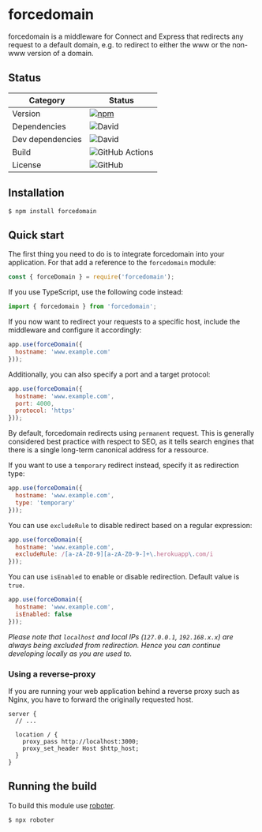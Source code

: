 # forcedomain

forcedomain is a middleware for Connect and Express that redirects any request to a default domain, e.g. to redirect to either the www or the non-www version of a domain.

## Status

| Category         | Status                                                                                                                                           |
| ---------------- | ------------------------------------------------------------------------------------------------------------------------------------------------ |
| Version          | [![npm](https://img.shields.io/npm/v/forcedomain)](https://www.npmjs.com/package/forcedomain)                                                      |
| Dependencies     | ![David](https://img.shields.io/david/thenativeweb/forcedomain)                                                                                   |
| Dev dependencies | ![David](https://img.shields.io/david/dev/thenativeweb/forcedomain)                                                                               |
| Build            | ![GitHub Actions](https://github.com/thenativeweb/forcedomain/workflows/Release/badge.svg?branch=master) |
| License          | ![GitHub](https://img.shields.io/github/license/thenativeweb/forcedomain)                                                                         |

## Installation

```shell
$ npm install forcedomain
```

## Quick start

The first thing you need to do is to integrate forcedomain into your application. For that add a reference to the `forcedomain` module:

```javascript
const { forceDomain } = require('forcedomain');
```

If you use TypeScript, use the following code instead:

```typescript
import { forcedomain } from 'forcedomain';
```

If you now want to redirect your requests to a specific host, include the middleware and configure it accordingly:

```javascript
app.use(forceDomain({
  hostname: 'www.example.com'
}));
```

Additionally, you can also specify a port and a target protocol:

```javascript
app.use(forceDomain({
  hostname: 'www.example.com',
  port: 4000,
  protocol: 'https'
}));
```

By default, forcedomain redirects using `permanent` request. This is generally considered best practice with respect to SEO, as it tells search engines that there is a single long-term canonical address for a ressource.

If you want to use a `temporary` redirect instead, specify it as redirection type:

```javascript
app.use(forceDomain({
  hostname: 'www.example.com',
  type: 'temporary'
}));
```

You can use `excludeRule` to disable redirect based on a regular expression:

```javascript
app.use(forceDomain({
  hostname: 'www.example.com',
  excludeRule: /[a-zA-Z0-9][a-zA-Z0-9-]+\.herokuapp\.com/i
}));
```

You can use `isEnabled` to enable or disable redirection. Default value is `true`.

```javascript
app.use(forceDomain({
  hostname: 'www.example.com',
  isEnabled: false
}));
```

_Please note that `localhost` and local IPs (`127.0.0.1`, `192.168.x.x`) are always being excluded from redirection. Hence you can continue developing locally as you are used to._

### Using a reverse-proxy

If you are running your web application behind a reverse proxy such as Nginx, you have to forward the originally requested host.

```
server {
  // ...

  location / {
    proxy_pass http://localhost:3000;
    proxy_set_header Host $http_host;
  }
}
```

## Running the build

To build this module use [roboter](https://www.npmjs.com/package/roboter).

```shell
$ npx roboter
```
